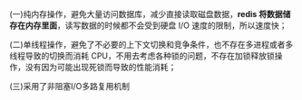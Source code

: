 (一)纯内存操作，避免大量访问数据库，减少直接读取磁盘数据，**redis 将数据储存在内存里面**，读写数据的时候都不会受到硬盘 I/O 速度的限制，所以速度快；

(二)单线程操作，避免了不必要的上下文切换和竞争条件，也不存在多进程或者多线程导致的切换而消耗 CPU，不用去考虑各种锁的问题，不存在加锁释放锁操作，没有因为可能出现死锁而导致的性能消耗；

(三)采用了非阻塞I/O多路复用机制